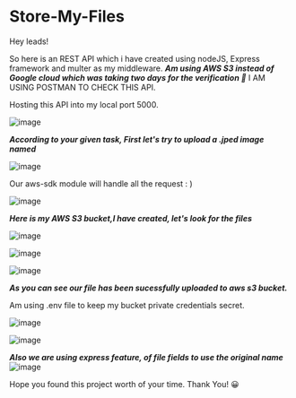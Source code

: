 # Store-My-Files

Hey leads!

So here is an REST API which i have created using nodeJS, Express framework and multer as my middleware.
***Am using AWS S3 instead of Google cloud which was taking two days for the verification 🥲***
I AM USING POSTMAN TO CHECK THIS API.

Hosting this API into my local port 5000.

![image](https://user-images.githubusercontent.com/93596846/191422272-2065408d-877a-4528-9ea5-bc3e74219f3e.png)

***According to your given task, First let's try to upload a .jped image named***

![image](https://user-images.githubusercontent.com/93596846/191422171-417789e0-dc5e-4cb6-a774-7f9e9be46604.png)

Our aws-sdk module will handle all the request : )

![image](https://user-images.githubusercontent.com/93596846/191423192-adc529b8-ef8a-4899-b817-ed13f9bd5f61.png)

***Here is my AWS S3 bucket,I have created, let's look for the files***

![image](https://user-images.githubusercontent.com/93596846/191424155-524ec9ca-c8e3-4c67-bff5-39ec339b6fab.png)

>>>

![image](https://user-images.githubusercontent.com/93596846/191424351-54891946-e34c-4e98-a625-e6b02c2b6e00.png)

>>>

![image](https://user-images.githubusercontent.com/93596846/191424364-7fcbeeb4-a0ef-4083-a86e-546f84aa07fd.png)

***As you can see our file has been sucessfully uploaded to aws s3 bucket.***

Am using .env file to keep my bucket private credentials secret.

![image](https://user-images.githubusercontent.com/93596846/191425442-890d7874-4bbe-4c07-8d28-1190209d35c0.png)

![image](https://user-images.githubusercontent.com/93596846/191425572-8fe39ade-8dfb-4379-9385-2e8e442ed99e.png)

***Also we are using express feature, of file fields to use the original name***
![image](https://user-images.githubusercontent.com/93596846/191426097-096e2d15-344b-4787-b615-c147d9f32e14.png)


Hope you found this project worth of your time. 
Thank You! 😀
